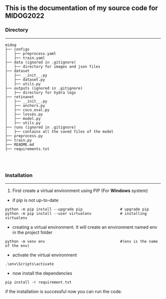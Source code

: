 ## This is the documentation of my source code for MIDOG2022

### Directory 
***
``` 
midog
├── configs
│   ├── preprocess.yaml                     
│   ├── train.yaml                       
├── data (ignored in .gitignore)                    
│   ├── directory for images and json files
├── dataset
│   ├── __init__.py
│   ├── dataset.py                       
│   ├── utils.py
├── outputs (ignored in .gitignore)
│   ├── directory for hydra logs                       
├── retinanet
│   ├── __init__.py
│   ├── anchors.py
│   ├── coco_eval.py
│   ├── losses.py
│   ├── model.py
│   ├── utils.py                            
├── runs (ignored in .gitignore)
│   ├── contains all the saved files of the model                           
├── preprocess.py                           
├── train.py                           
├── README.md                           
├── requirements.txt                    
                            
```
<br>

### Installation
***
1. First create a virtual environment using PIP (For **Windows** system)
- if pip is not up-to-date
```
python -m pip install --upgrade pip                 # upgrade pip
python -m pip install --user virtualenv             # installing virtualenv
```
- creating a virtual environment. It will create an environment named env in the project folder
```
python -m venv env                                  #(env is the name of the env)
```
- activate the virtual environment
```
.\env\Scripts\activate
```
- now install the dependencies
```
pip install -r requirement.txt
```

if the installation is successful now you can run the code.

<br>